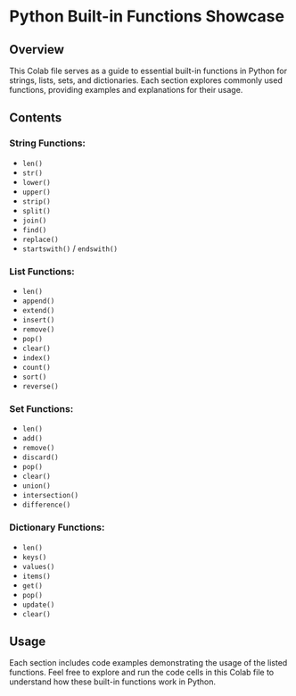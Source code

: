 # Python Built-in Functions Showcase

## Overview

This Colab file serves as a guide to essential built-in functions in Python for strings, lists, sets, and dictionaries. Each section explores commonly used functions, providing examples and explanations for their usage.

## Contents

### String Functions:
- `len()`
- `str()`
- `lower()`
- `upper()`
- `strip()`
- `split()`
- `join()`
- `find()`
- `replace()`
- `startswith()` / `endswith()`

### List Functions:
- `len()`
- `append()`
- `extend()`
- `insert()`
- `remove()`
- `pop()`
- `clear()`
- `index()`
- `count()`
- `sort()`
- `reverse()`

### Set Functions:
- `len()`
- `add()`
- `remove()`
- `discard()`
- `pop()`
- `clear()`
- `union()`
- `intersection()`
- `difference()`

### Dictionary Functions:
- `len()`
- `keys()`
- `values()`
- `items()`
- `get()`
- `pop()`
- `update()`
- `clear()`

## Usage

Each section includes code examples demonstrating the usage of the listed functions. Feel free to explore and run the code cells in this Colab file to understand how these built-in functions work in Python.

